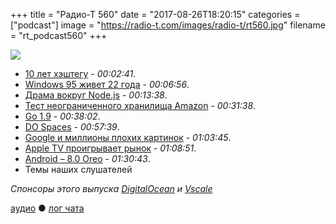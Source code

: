 +++
title = "Радио-Т 560"
date = "2017-08-26T18:20:15"
categories = ["podcast"]
image = "https://radio-t.com/images/radio-t/rt560.jpg"
filename = "rt_podcast560"
+++

![](https://radio-t.com/images/radio-t/rt560.jpg)

- [10 лет хэштегу](https://thenextweb.com/socialmedia/2017/08/23/the-hashtag-is-ten/) - *00:02:41*.
- [Windows 95 живет 22 года](https://thenextweb.com/insider/2017/08/24/windows-95-22-years-old-today-lets-hope-doesnt-turn-23/) - *00:06:56*.
- [Драма вокруг Node.js](http://www.zdnet.com/article/after-governance-breakdown-node-js-leaders-fight-for-its-survival/) - *00:13:38*.
- [Тест неограниченного хранилища Amazon](https://motherboard.vice.com/en_us/article/a33j5a/a-redditor-archived-nearly-2-million-gigabytes-of-porn-to-test-amazons-unlimited-cloud-storage) - *00:31:38*.
- [Go 1.9](https://blog.golang.org/go1.9) - *00:38:02*.
- [DO Spaces](https://gist.github.com/eliza411/cd89640a13769cd8d3b11140062e1c7b) - *00:57:39*.
- [Google и миллионы плохих картинок](https://techcrunch.com/2017/08/25/google-releases-millions-of-bad-drawings-for-you-and-your-ai-to-paw-through/) - *01:03:45*.
- [Apple TV проигрывает рынок](https://www.theverge.com/circuitbreaker/2017/8/23/16194190/apple-tv-losing-marketshare-roku-amazon-survey) - *01:08:51*.
- [Android – 8.0 Oreo](https://www.android.com/versions/oreo-8-0/) - *01:30:43*.
- Темы наших слушателей

*Спонсоры этого выпуска [DigitalOcean](https://www.digitalocean.com) и [Vscale](http://bit.ly/radio-t_vscale)*

[аудио](http://cdn.radio-t.com/rt_podcast560.mp3) ● [лог чата](http://chat.radio-t.com/logs/radio-t-560.html)
<audio src="http://cdn.radio-t.com/rt_podcast560.mp3" preload="none"></audio>
